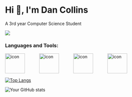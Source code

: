 # Hi 👋, I'm Dan Collins

A 3rd year Computer Science Student

![](https://komarev.com/ghpvc/?username=dcollins123)


### Languages and Tools:

<div style="display: flex;"><img src="https://techstack-generator.vercel.app/java-icon.svg" alt="icon" width="65" style="width: 65px; height: 65px; margin-right: 47px; margin-bottom: 0px;" /><img src="https://techstack-generator.vercel.app/cpp-icon.svg" alt="icon" width="65" style="width: 65px; height: 65px; margin-right: 47px; margin-bottom: 0px;" /><img src="https://techstack-generator.vercel.app/python-icon.svg" alt="icon" width="65" style="width: 65px; height: 65px; margin-right: 47px; margin-bottom: 0px;" /><img src="https://techstack-generator.vercel.app/mysql-icon.svg" alt="icon" width="65" style="width: 65px; height: 65px; margin-right: 0px; margin-bottom: 0px;" /></div>


[![Top Langs](https://github-readme-stats.vercel.app/api/top-langs/?username=dcollins123&layout=compact)](https://github.com/anuraghazra/github-readme-stats)

![Your GitHub stats](https://github-readme-stats.vercel.app/api?username=dcollins123&show_icons=true)

